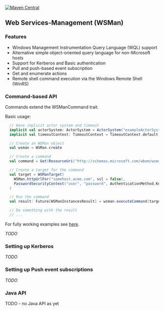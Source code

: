[![Maven Central](https://maven-badges.herokuapp.com/maven-central/com.cyclone-technology/champ-wsman_2.12/badge.svg)](https://maven-badges.herokuapp.com/maven-central/com.cyclone-technology/champ-wsman_2.12)

## Web Services-Management (WSMan)

### Features
* Windows Management Instrumentation Query Language (WQL) support
* Alternative simple object-oriented query language for non-Microsoft hosts
* Support for Kerberos and Basic authentication
* Pull and push-based event subscription
* Get and enumerate actions
* Remote shell command execution via the Windows Remote Shell (WinRS)

### Command-based API

Commands extend the WSManCommand trait.

Basic usage:
```scala
  // Have implicit actor system and timeout
  implicit val actorSystem: ActorSystem = ActorSystem("exampleActorSystem")
  implicit val timeoutContext: TimeoutContext = TimeoutContext.default

  // Create an WSMan object
  val wsman = WSMan.create

  // Create a command 
  val command = Get(ResourceUri("http://schemas.microsoft.com/wbem/wsman/1/wmi/root/cimv2/Win32_OperatingSystem"))

  // Create a target for the command 
  val target = WSManTarget(
    WSMan.httpUrlFor("somehost.acme.com", ssl = false),
    PasswordSecurityContext("user", "password", AuthenticationMethod.Kerberos)
  )

  // Run the command  
  val result: Future[WSManInstancesResult] = wsman.executeCommand(target, command)

  // Do something with the result
  // ...
```

For fully working examples see [here](./src/test/scala/com/cyclone/wsman/examples).

_TODO_ 

### Setting up Kerberos
_TODO_ 

### Setting up Push event subscriptions
_TODO_ 

### Java API
TODO - no Java API as yet



